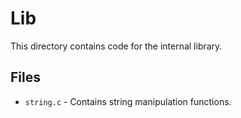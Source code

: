 # Lib
This directory contains code for the internal library.

## Files
 - `string.c` - Contains string manipulation functions.
